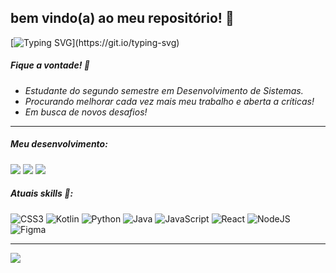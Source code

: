 ## bem vindo(a) ao meu repositório! 🌊

[![Typing SVG](https://readme-typing-svg.demolab.com?font=Fira+Code&pause=1000&color=1B98E0&center=true&vCenter=true&width=451&lines=Hello!+i'm+Nico!)](https://git.io/typing-svg)

##### Fique a vontade! 💙
- _Estudante do segundo semestre em Desenvolvimento de Sistemas._<br/>
- _Procurando melhorar cada vez mais meu trabalho e aberta a críticas!_<br/>
- _Em busca de novos desafios!_<br/>

---

##### Meu desenvolvimento:

![](https://github-readme-stats.vercel.app/api?username=nicanico&theme=city_light&hide_border=false&include_all_commits=false&count_private=false)
![](https://github-readme-stats.vercel.app/api/top-langs/?username=nicanico&theme=city_light&hide_border=false&include_all_commits=false&count_private=false&layout=compact)
![](https://github-readme-streak-stats.herokuapp.com/?user=nicanico&theme=city_light&hide_border=false)<br/>


  
##### Atuais skills 🧊:
![CSS3](https://img.shields.io/badge/css3-%231572B6.svg?style=for-the-badge&logo=css3&logoColor=white) ![Kotlin](https://img.shields.io/badge/kotlin-%230095D5.svg?style=for-the-badge&logo=kotlin&logoColor=white) ![Python](https://img.shields.io/badge/python-3670A0?style=for-the-badge&logo=python&logoColor=ffdd54) ![Java](https://img.shields.io/badge/java-%23ED8B00.svg?style=for-the-badge&logo=java&logoColor=white) ![JavaScript](https://img.shields.io/badge/javascript-%23323330.svg?style=for-the-badge&logo=javascript&logoColor=%23F7DF1E) ![React](https://img.shields.io/badge/react-%2320232a.svg?style=for-the-badge&logo=react&logoColor=%2361DAFB) ![NodeJS](https://img.shields.io/badge/node.js-6DA55F?style=for-the-badge&logo=node.js&logoColor=white) 	![Figma](https://img.shields.io/badge/figma-%23F24E1E.svg?style=for-the-badge&logo=figma&logoColor=white)
 
---
[![](https://visitcount.itsvg.in/api?id=nicanico&icon=0&color=1)](https://visitcount.itsvg.in)

<!-- Proudly created with GPRM ( https://gprm.itsvg.in ) -->



